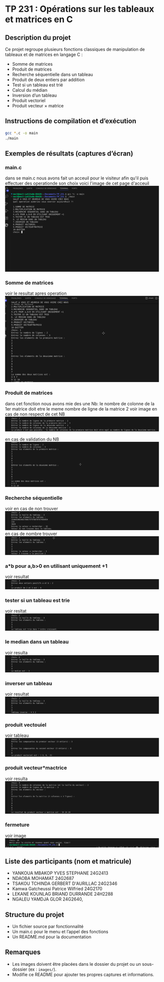 # TP 231 : Opérations sur les tableaux et matrices en C

## Description du projet
Ce projet regroupe plusieurs fonctions classiques de manipulation de tableaux et de matrices en langage C :
- Somme de matrices
- Produit de matrices
- Recherche séquentielle dans un tableau
- Produit de deux entiers par addition
- Test si un tableau est trié
- Calcul du médian
- Inversion d’un tableau
- Produit vectoriel
- Produit vecteur × matrice

## Instructions de compilation et d’exécution

```bash
gcc *.c -o main
./main
```

## Exemples de résultats (captures d’écran)
### main.c
dans se main.c nous avons fait un acceuil pour le visiteur afin qu'il puis effectuer des operationde son choix
voici l'image de cet page d'acceuil
![capture main](capture_de_resultat/Capture%20d’écran%20du%202025-09-24%2018-37-34.png)
### Somme de matrices
voir le resultat apres operation
![Capture Produit de matrices](capture_de_resultat/Capture%20d’écran%20du%202025-09-24%2018-40-15.png)

### Produit de matrices
dans cet fonction nous avons mie des une Nb: le nombre de colonne de la 1er matrice doit etre le meme nombre de ligne de la matrice 2
voir image en cas de non respect de cet NB 
![capture somme de matrice en cas de non respect](capture_de_resultat/Capture%20d’écran%20du%202025-09-24%2018-41-34.png)

en cas de validation du NB
![Capture Somme de matrices](capture_de_resultat/Capture%20d’écran%20du%202025-09-24%2018-41-55.png)


### Recherche séquentielle
voir en cas de non trouver
![capture recherche sequenteille](capture_de_resultat/Capture%20d’écran%20du%202025-09-24%2018-44-14.png)
en cas de nombre trouver
![Capture Recherche séquentielle](capture_de_resultat/Capture%20d’écran%20du%202025-09-24%2018-44-39.png)

### a*b pour a,b>0 en utilisant uniquement +1
voir resultat
![capture de a*b en utilisant +1](capture_de_resultat/Capture%20d’écran%20du%202025-09-24%2018-45-02.png)

### tester si un tableau est trie
voir resltat
![capture tableau trie](capture_de_resultat/Capture%20d’écran%20du%202025-09-24%2018-45-41.png)

### le median dans un tableau
voir resulta
![capture median](capture_de_resultat/Capture%20d’écran%20du%202025-09-24%2018-46-01.png)

### inverser un tableau
voir resultat
![capture inverser tableau](capture_de_resultat/Capture%20d’écran%20du%202025-09-24%2018-46-28.png)

### produit vectouiel
voir tableau
![capture produit vectoriel](capture_de_resultat/Capture%20d’écran%20du%202025-09-24%2018-46-51.png)

### produit vecteur*mactrice
voir resulta
![capture produit vecteur matrice](capture_de_resultat/Capture%20d’écran%20du%202025-09-24%2018-47-32.png)

### fermeture
voir image
![capture fin](capture_de_resultat/Capture%20d’écran%20du%202025-09-24%2018-47-52.png)

## Liste des participants (nom et matricule)
- YANKOUA MBAKOP YVES STEPHANE   24G2413
- NDAOBA MOHAMAT 24G2687
- TSAKOU TCHINDA GERBERT D'AURILLAC 24G2346
- Kamwa Gatcheussi Patrice Wilfried 24G2170
- LEKANE KOUNLAG BRIAND DURRANDE  24H2288
- NGALEU YAMDJA GLOR 24G2640, 
## Structure du projet
- Un fichier source par fonctionnalité
- Un main.c pour le menu et l’appel des fonctions
- Un README.md pour la documentation

## Remarques
- Les images doivent être placées dans le dossier du projet ou un sous-dossier (ex : `images/`).
- Modifie ce README pour ajouter tes propres captures et informations.
